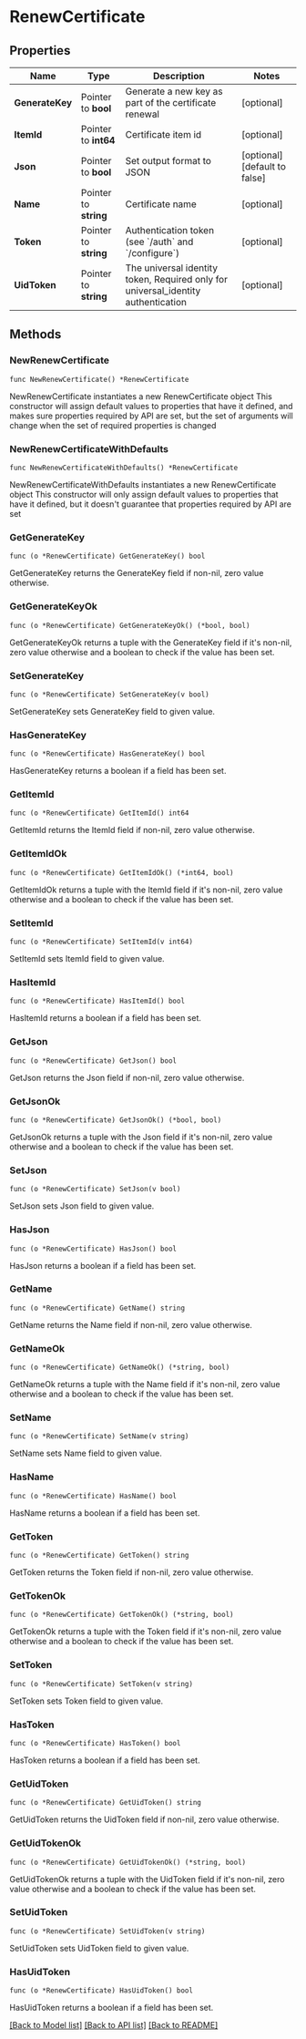 # RenewCertificate

## Properties

Name | Type | Description | Notes
------------ | ------------- | ------------- | -------------
**GenerateKey** | Pointer to **bool** | Generate a new key as part of the certificate renewal | [optional] 
**ItemId** | Pointer to **int64** | Certificate item id | [optional] 
**Json** | Pointer to **bool** | Set output format to JSON | [optional] [default to false]
**Name** | Pointer to **string** | Certificate name | [optional] 
**Token** | Pointer to **string** | Authentication token (see &#x60;/auth&#x60; and &#x60;/configure&#x60;) | [optional] 
**UidToken** | Pointer to **string** | The universal identity token, Required only for universal_identity authentication | [optional] 

## Methods

### NewRenewCertificate

`func NewRenewCertificate() *RenewCertificate`

NewRenewCertificate instantiates a new RenewCertificate object
This constructor will assign default values to properties that have it defined,
and makes sure properties required by API are set, but the set of arguments
will change when the set of required properties is changed

### NewRenewCertificateWithDefaults

`func NewRenewCertificateWithDefaults() *RenewCertificate`

NewRenewCertificateWithDefaults instantiates a new RenewCertificate object
This constructor will only assign default values to properties that have it defined,
but it doesn't guarantee that properties required by API are set

### GetGenerateKey

`func (o *RenewCertificate) GetGenerateKey() bool`

GetGenerateKey returns the GenerateKey field if non-nil, zero value otherwise.

### GetGenerateKeyOk

`func (o *RenewCertificate) GetGenerateKeyOk() (*bool, bool)`

GetGenerateKeyOk returns a tuple with the GenerateKey field if it's non-nil, zero value otherwise
and a boolean to check if the value has been set.

### SetGenerateKey

`func (o *RenewCertificate) SetGenerateKey(v bool)`

SetGenerateKey sets GenerateKey field to given value.

### HasGenerateKey

`func (o *RenewCertificate) HasGenerateKey() bool`

HasGenerateKey returns a boolean if a field has been set.

### GetItemId

`func (o *RenewCertificate) GetItemId() int64`

GetItemId returns the ItemId field if non-nil, zero value otherwise.

### GetItemIdOk

`func (o *RenewCertificate) GetItemIdOk() (*int64, bool)`

GetItemIdOk returns a tuple with the ItemId field if it's non-nil, zero value otherwise
and a boolean to check if the value has been set.

### SetItemId

`func (o *RenewCertificate) SetItemId(v int64)`

SetItemId sets ItemId field to given value.

### HasItemId

`func (o *RenewCertificate) HasItemId() bool`

HasItemId returns a boolean if a field has been set.

### GetJson

`func (o *RenewCertificate) GetJson() bool`

GetJson returns the Json field if non-nil, zero value otherwise.

### GetJsonOk

`func (o *RenewCertificate) GetJsonOk() (*bool, bool)`

GetJsonOk returns a tuple with the Json field if it's non-nil, zero value otherwise
and a boolean to check if the value has been set.

### SetJson

`func (o *RenewCertificate) SetJson(v bool)`

SetJson sets Json field to given value.

### HasJson

`func (o *RenewCertificate) HasJson() bool`

HasJson returns a boolean if a field has been set.

### GetName

`func (o *RenewCertificate) GetName() string`

GetName returns the Name field if non-nil, zero value otherwise.

### GetNameOk

`func (o *RenewCertificate) GetNameOk() (*string, bool)`

GetNameOk returns a tuple with the Name field if it's non-nil, zero value otherwise
and a boolean to check if the value has been set.

### SetName

`func (o *RenewCertificate) SetName(v string)`

SetName sets Name field to given value.

### HasName

`func (o *RenewCertificate) HasName() bool`

HasName returns a boolean if a field has been set.

### GetToken

`func (o *RenewCertificate) GetToken() string`

GetToken returns the Token field if non-nil, zero value otherwise.

### GetTokenOk

`func (o *RenewCertificate) GetTokenOk() (*string, bool)`

GetTokenOk returns a tuple with the Token field if it's non-nil, zero value otherwise
and a boolean to check if the value has been set.

### SetToken

`func (o *RenewCertificate) SetToken(v string)`

SetToken sets Token field to given value.

### HasToken

`func (o *RenewCertificate) HasToken() bool`

HasToken returns a boolean if a field has been set.

### GetUidToken

`func (o *RenewCertificate) GetUidToken() string`

GetUidToken returns the UidToken field if non-nil, zero value otherwise.

### GetUidTokenOk

`func (o *RenewCertificate) GetUidTokenOk() (*string, bool)`

GetUidTokenOk returns a tuple with the UidToken field if it's non-nil, zero value otherwise
and a boolean to check if the value has been set.

### SetUidToken

`func (o *RenewCertificate) SetUidToken(v string)`

SetUidToken sets UidToken field to given value.

### HasUidToken

`func (o *RenewCertificate) HasUidToken() bool`

HasUidToken returns a boolean if a field has been set.


[[Back to Model list]](../README.md#documentation-for-models) [[Back to API list]](../README.md#documentation-for-api-endpoints) [[Back to README]](../README.md)


